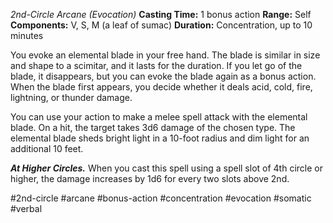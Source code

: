 *2nd-Circle Arcane (Evocation)*
**Casting Time:** 1 bonus action
**Range:** Self
**Components:** V, S, M (a leaf of sumac)
**Duration:** Concentration, up to 10 minutes

You evoke an elemental blade in your free hand. The blade is similar in size and shape to a scimitar, and it lasts for the duration. If you let go of the blade, it disappears, but you can evoke the blade again as a bonus action. When the blade first appears, you decide whether it deals acid, cold, fire, lightning, or thunder damage.

You can use your action to make a melee spell attack with the elemental blade. On a hit, the target takes 3d6 damage of the chosen type. The elemental blade sheds bright light in a 10-foot radius and dim light for an additional 10 feet.

***At Higher Circles.*** When you cast this spell using a spell slot of 4th circle or higher, the damage increases by 1d6 for every two slots above 2nd.

#2nd-circle #arcane #bonus-action #concentration #evocation #somatic #verbal
